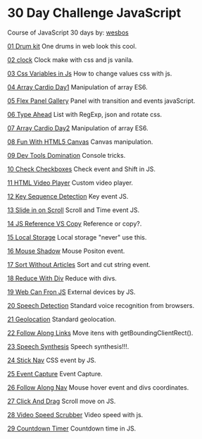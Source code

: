 # 30 Day Challenge JavaScript
Course of JavaScript 30 days by: [wesbos](https://javascript30.com/)

[01 Drum kit](https://bonbj.github.io/30DayChallengeJavaScript.github.io/01-DrumKit/) One drums in web look this cool.

[02 clock](https://bonbj.github.io/30DayChallengeJavaScript.github.io/02-Clock/) Clock make with css and js vanila.

[03 Css Variables in Js](https://bonbj.github.io/30DayChallengeJavaScript.github.io/03-CssVariablesAndJs/) How to change values css with js.

[04 Array Cardio Day1](https://bonbj.github.io/30DayChallengeJavaScript.github.io/04-ArrayCardioDay1/) Manipulation of array ES6.

[05 Flex Panel Gallery](https://bonbj.github.io/30DayChallengeJavaScript.github.io/05-FlexPanelGallery/) Panel with transition and events javaScript.

[06 Type Ahead](https://bonbj.github.io/30DayChallengeJavaScript.github.io/06-TypeAhead/) List with RegExp, json and rotate css.

[07 Array Cardio Day2](https://bonbj.github.io/30DayChallengeJavaScript.github.io/07-ArrayCardioDay2/) Manipulation of array ES6.

[08 Fun With HTML5 Canvas](https://bonbj.github.io/30DayChallengeJavaScript.github.io/08-FunWithHTML5Canvas/) Canvas manipulation.

[09 Dev Tools Domination](https://bonbj.github.io/30DayChallengeJavaScript.github.io/09-DevToolsDomination/) Console tricks.

[10 Check Checkboxes](https://bonbj.github.io/30DayChallengeJavaScript.github.io/10-CheckCheckboxes/) Check event and Shift in JS.

[11 HTML Video Player](https://bonbj.github.io/30DayChallengeJavaScript.github.io/11-HTMLVideoPlayer/) Custom video player.

[12 Key Sequence Detection](https://bonbj.github.io/30DayChallengeJavaScript.github.io/12-KeySequenceDetection/) Key event JS.

[13 Slide in on Scroll](https://bonbj.github.io/30DayChallengeJavaScript.github.io/13-SlideInOnScroll/) Scroll and Time event JS.

[14 JS Reference VS Copy](https://bonbj.github.io/30DayChallengeJavaScript.github.io/14-JSReferenceVsCopy/) Reference or copy?.

[15 Local Storage](https://bonbj.github.io/30DayChallengeJavaScript.github.io/15-LocalStorage/) Local storage "never" use this.

[16 Mouse Shadow](https://bonbj.github.io/30DayChallengeJavaScript.github.io/16-MouseShadow/) Mouse Positon event.

[17 Sort Without Articles](https://bonbj.github.io/30DayChallengeJavaScript.github.io/17-SortWithoutArticles/) 
Sort and cut string event.

[18 Reduce With Div](https://bonbj.github.io/30DayChallengeJavaScript.github.io/18-ReduceWithDiv/) Reduce with divs.

[19 Web Can Fron JS](https://bonbj.github.io/30DayChallengeJavaScript.github.io/19-WebCanFronJS/) External devices by JS.

[20 Speech Detection](https://bonbj.github.io/30DayChallengeJavaScript.github.io/20-SpeechDetection/) Standard voice recognition from browsers.

[21 Geolocation](https://bonbj.github.io/30DayChallengeJavaScript.github.io/21-Geolocation/) Standard geolocation.

[22 Follow Along Links](https://bonbj.github.io/30DayChallengeJavaScript.github.io/22-FollowAlongLinks/) Move itens with getBoundingClientRect().

[23 Speech Synthesis](https://bonbj.github.io/30DayChallengeJavaScript.github.io/23-SpeechSynthesis/) Speech synthesis!!!.

[24 Stick Nav](https://bonbj.github.io/30DayChallengeJavaScript.github.io/24-StickNav/) CSS event by JS.

[25 Event Capture](https://bonbj.github.io/30DayChallengeJavaScript.github.io/25-EventCapture/) Event Capture.

[26 Follow Along Nav](https://bonbj.github.io/30DayChallengeJavaScript.github.io/26-FollowAlongNav/) Mouse hover event and divs coordinates.

[27 Click And Drag](https://bonbj.github.io/30DayChallengeJavaScript.github.io/27-ClickAndDrag/) Scroll move on JS.

[28 Video Speed Scrubber](https://bonbj.github.io/30DayChallengeJavaScript.github.io/28-VideoSpeedScrubber/) Video speed with js.

[29 Countdown Timer](https://bonbj.github.io/30DayChallengeJavaScript.github.io/29-CountdownTimer/) Countdown time in JS.